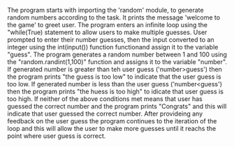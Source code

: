 The program starts with importing the 'random' module, to generate random numbers according to the task.
It prints the message 'welcome to the game' to greet user.
The program enters an infinite loop using the "while(True) statement to allow users to make multiple guesses.
User prompted to enter their number guesses, then the input converted to an integer using the int(input()) function functionand assign it to the variable "guess".
The program generates a random number between 1 and 100 using the "random.randint(1,100)" function and assigns it to the variable "number".
If generated number is greater than teh user guess ('number>guess') then the program prints "the guess is too low" to indicate that the user guess is too low.
If generated number is less than the user guess ('number<guess') then the program prints "the huess is too high" to idicate that user guess is too high.
If neither of the above conditions met means that user has guessed the correct number and the program prints "Congrats" and this will indicate that user guessed the correct number.
After provideing any feedback on the user guess the program continues to the iteration of the loop and this will allow the user to make more guesses until it reachs the point where user guess is correct.
